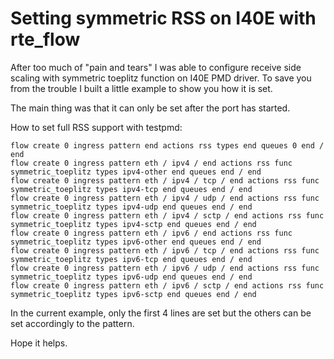 # Setting symmetric RSS on I40E with rte_flow
 
After too much of "pain and tears" I was able to configure receive side scaling with symmetric toeplitz function on I40E PMD driver. To save you from the trouble I built a little example to show you how it is set.

The main thing was that it can only be set after the port has started.

How to set full RSS support with testpmd:
```
flow create 0 ingress pattern end actions rss types end queues 0 end / end
flow create 0 ingress pattern eth / ipv4 / end actions rss func symmetric_toeplitz types ipv4-other end queues end / end
flow create 0 ingress pattern eth / ipv4 / tcp / end actions rss func symmetric_toeplitz types ipv4-tcp end queues end / end
flow create 0 ingress pattern eth / ipv4 / udp / end actions rss func symmetric_toeplitz types ipv4-udp end queues end / end
flow create 0 ingress pattern eth / ipv4 / sctp / end actions rss func symmetric_toeplitz types ipv4-sctp end queues end / end
flow create 0 ingress pattern eth / ipv6 / end actions rss func symmetric_toeplitz types ipv6-other end queues end / end
flow create 0 ingress pattern eth / ipv6 / tcp / end actions rss func symmetric_toeplitz types ipv6-tcp end queues end / end
flow create 0 ingress pattern eth / ipv6 / udp / end actions rss func symmetric_toeplitz types ipv6-udp end queues end / end
flow create 0 ingress pattern eth / ipv6 / sctp / end actions rss func symmetric_toeplitz types ipv6-sctp end queues end / end
```

In the current example, only the first 4 lines are set but the others can be set accordingly to the pattern.

Hope it helps.
